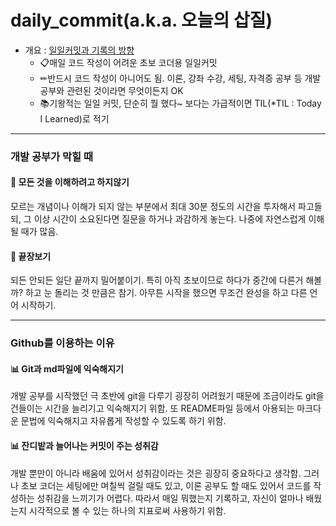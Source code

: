 # daily_commit(a.k.a. 오늘의 삽질)
- 개요 : [일일커밋과 기록의 방향](https://chooi9522.tistory.com/28)
  - 📋매일 코드 작성이 어려운 초보 코더용 일일커밋
  - ✏반드시 코드 작성이 아니어도 됨. 이론, 강좌 수강, 세팅, 자격증 공부 등 개발 공부와 관련된 것이라면 무엇이든지 OK
  - 📚기왕적는 일일 커밋, 단순히 뭘 했다~ 보다는 가급적이면 TIL(*TIL : Today I Learned)로 적기
---
### 개발 공부가 막힐 때
#### 🔆 모든 것을 이해하려고 하지않기
모르는 개념이나 이해가 되지 않는 부분에서 최대 30분 정도의 시간을 투자해서 파고들되, 그 이상 시간이 소요된다면 질문을 하거나 과감하게 놓는다. 나중에 자연스럽게 이해될 때가 많음.

#### 🔆 끝장보기
되든 안되든 일단 끝까지 밀어붙이기. 특히 아직 초보이므로 하다가 중간에 다른거 해볼까? 하고 눈 돌리는 것 만큼은 참기. 아무튼 시작을 했으면 무조건 완성을 하고 다른 언어 시작하기.

---

### Github를 이용하는 이유
#### 📊 Git과 md파일에 익숙해지기
개발 공부를 시작했던 극 초반에 git을 다루기 굉장히 어려웠기 때문에 조금이라도 git을 건들이는 시간을 늘리기고 익숙해지기 위함. 또 README파일 등에서 아용되는 마크다운 문법에 익숙해지고 자유롭게 작성할 수 있도록 하기 위함.


#### 📊 잔디밭과 늘어나는 커밋이 주는 성취감
개발 뿐만이 아니라 배움에 있어서 성취감이라는 것은 굉장히 중요하다고 생각함. 그러나 초보 코더는 세팅에만 며칠씩 걸릴 때도 있고, 이론 공부도 할 때도 있어서 코드를 작성하는 성취감을 느끼기가 어렵다. 따라서 매일 뭐했는지 기록하고, 자신이 얼마나 배웠는지 시각적으로 볼 수 있는 하나의 지표로써 사용하기 위함.
